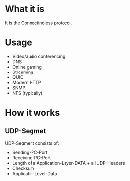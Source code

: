 #                  What it is

It is the Connectinoless protocol.

# Usage

* Video/audio conferencing
* DNS
* Online gaming
* Streaming
* QUIC
* Modern HTTP
* SNMP
* NFS (typically)









#                  How it works

##                 UDP-Segmet

UDP-Segment consists of:
* Sending-PC-Port
* Receiving-PC-Port
* Length of a Application-Layer-DATA + all UDP-Headers
* Checksum
* Applicatin-Level-Data